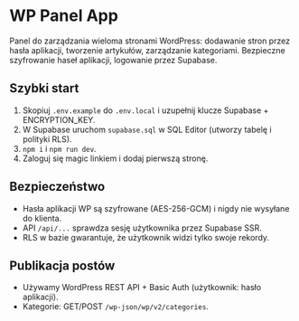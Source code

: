 # WP Panel App

Panel do zarządzania wieloma stronami WordPress: dodawanie stron przez hasła aplikacji, tworzenie artykułów, zarządzanie kategoriami. Bezpieczne szyfrowanie haseł aplikacji, logowanie przez Supabase.

## Szybki start

1. Skopiuj `.env.example` do `.env.local` i uzupełnij klucze Supabase + ENCRYPTION_KEY.
2. W Supabase uruchom `supabase.sql` w SQL Editor (utworzy tabelę i polityki RLS).
3. `npm i` i `npm run dev`.
4. Zaloguj się magic linkiem i dodaj pierwszą stronę.

## Bezpieczeństwo
- Hasła aplikacji WP są szyfrowane (AES-256-GCM) i nigdy nie wysyłane do klienta.
- API `/api/...` sprawdza sesję użytkownika przez Supabase SSR.
- RLS w bazie gwarantuje, że użytkownik widzi tylko swoje rekordy.

## Publikacja postów
- Używamy WordPress REST API + Basic Auth (użytkownik: hasło aplikacji).
- Kategorie: GET/POST `/wp-json/wp/v2/categories`.
